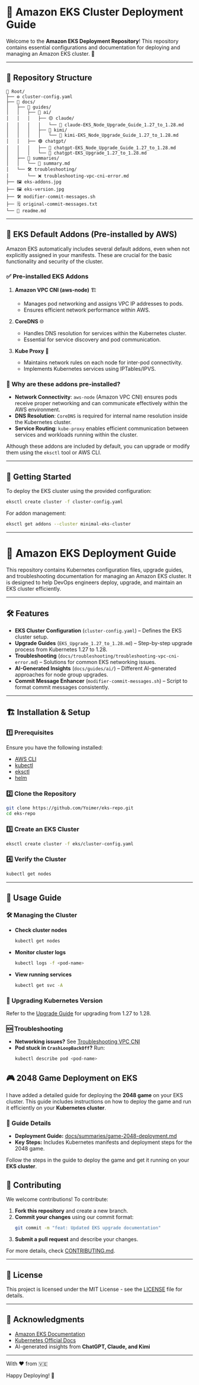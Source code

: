 # 📌 Amazon EKS Cluster Deployment Guide

Welcome to the **Amazon EKS Deployment Repository**! This repository contains essential configurations and documentation for deploying and managing an Amazon EKS cluster. 🚀

---

## 📂 Repository Structure

```
📂 Root/
├── ⚙️ cluster-config.yaml
├── 📖 docs/
│   ├── 📜 guides/
│   │   ├── 🤖 ai/
│   │   │   ├── 🟡 claude/
│   │   │   │   └── 📑 claude-EKS_Node_Upgrade_Guide_1.27_to_1.28.md
│   │   │   ├── 🔵 kimi/
│   │   │   │   └── 📑 kimi-EKS_Node_Upgrade_Guide_1.27_to_1.28.md
│   │   ├── 🟢 chatgpt/
│   │   │   ├── 📑 chatgpt-EKS_Node_Upgrade_Guide_1.27_to_1.28.md
│   │   │   └── 📑 chatgpt-EKS_Upgrade_1.27_to_1.28.md
│   ├── 📝 summaries/
│   │   └── 📄 summary.md
│   └── 🛠️ troubleshooting/
│       └── ❌ troubleshooting-vpc-cni-error.md
├── 🖼️ eks-addons.jpg
├── 🖼️ eks-version.jpg
├── 🛠️ modifier-commit-messages.sh
├── 🗒️ original-commit-messages.txt
└── 📖 readme.md
```

---

## 📜 EKS Default Addons (Pre-installed by AWS)
Amazon EKS automatically includes several default addons, even when not explicitly assigned in your manifests. These are crucial for the basic functionality and security of the cluster.

### ✅ Pre-installed EKS Addons

1. **Amazon VPC CNI (aws-node)** 🏗️
   - Manages pod networking and assigns VPC IP addresses to pods.
   - Ensures efficient network performance within AWS.

2. **CoreDNS** 🌐
   - Handles DNS resolution for services within the Kubernetes cluster.
   - Essential for service discovery and pod communication.

3. **Kube Proxy** 🔌
   - Maintains network rules on each node for inter-pod connectivity.
   - Implements Kubernetes services using IPTables/IPVS.

### 🔎 Why are these addons pre-installed?
- **Network Connectivity**: `aws-node` (Amazon VPC CNI) ensures pods receive proper networking and can communicate effectively within the AWS environment.
- **DNS Resolution**: `CoreDNS` is required for internal name resolution inside the Kubernetes cluster.
- **Service Routing**: `kube-proxy` enables efficient communication between services and workloads running within the cluster.

Although these addons are included by default, you can upgrade or modify them using the `eksctl` tool or AWS CLI.

---

## 🚀 Getting Started
To deploy the EKS cluster using the provided configuration:

```sh
eksctl create cluster -f cluster-config.yaml
```

For addon management:

```sh
eksctl get addons --cluster minimal-eks-cluster
```

---

# 🚀 Amazon EKS Deployment Guide

This repository contains Kubernetes configuration files, upgrade guides, and troubleshooting documentation for managing an Amazon EKS cluster. It is designed to help DevOps engineers deploy, upgrade, and maintain an EKS cluster efficiently.

---

## 🛠 Features

- **EKS Cluster Configuration** (`cluster-config.yaml`) – Defines the EKS cluster setup.
- **Upgrade Guides** (`EKS_Upgrade_1.27_to_1.28.md`) – Step-by-step upgrade process from Kubernetes 1.27 to 1.28.
- **Troubleshooting** (`docs/troubleshooting/troubleshooting-vpc-cni-error.md`) – Solutions for common EKS networking issues.
- **AI-Generated Insights** (`docs/guides/ai/`) – Different AI-generated approaches for node group upgrades.
- **Commit Message Enhancer** (`modifier-commit-messages.sh`) – Script to format commit messages consistently.

---

## 🏗 Installation & Setup

### 1️⃣ Prerequisites
Ensure you have the following installed:

- [AWS CLI](https://docs.aws.amazon.com/cli/latest/userguide/install-cliv2.html)
- [kubectl](https://kubernetes.io/docs/tasks/tools/install-kubectl/)
- [eksctl](https://eksctl.io/)
- [helm](https://helm.sh/docs/intro/install/)

### 2️⃣ Clone the Repository
```bash
git clone https://github.com/Yoimer/eks-repo.git
cd eks-repo
```

### 3️⃣ Create an EKS Cluster
```bash
eksctl create cluster -f eks/cluster-config.yaml
```

### 4️⃣ Verify the Cluster
```bash
kubectl get nodes
```

---

## 🚀 Usage Guide

### 🛠 Managing the Cluster

- **Check cluster nodes**
  ```bash
  kubectl get nodes
  ```
- **Monitor cluster logs**
  ```bash
  kubectl logs -f <pod-name>
  ```
- **View running services**
  ```bash
  kubectl get svc -A
  ```

### 🔄 Upgrading Kubernetes Version
Refer to the [Upgrade Guide](docs/guides/ai/chatgpt/chatgpt-EKS_Node_Upgrade_Guide_1.27_to_1.28.md) for upgrading from 1.27 to 1.28.

### 🆘 Troubleshooting
- **Networking issues?** See [Troubleshooting VPC CNI](docs/troubleshooting/troubleshooting-vpc-cni-error.md)
- **Pod stuck in `CrashLoopBackOff`?** Run:
  ```bash
  kubectl describe pod <pod-name>
  ```


## 🎮 2048 Game Deployment on EKS

I have added a detailed guide for deploying the **2048 game** on your EKS cluster. This guide includes instructions on how to deploy the game and run it efficiently on your **Kubernetes cluster**.

### 📝 Guide Details

- **Deployment Guide:** [docs/summaries/game-2048-deployment.md](docs/summaries/game-2048-deployment.md)
- **Key Steps:** Includes Kubernetes manifests and deployment steps for the 2048 game.

Follow the steps in the guide to deploy the game and get it running on your **EKS cluster**.

## 🤝 Contributing

We welcome contributions! To contribute:
1. **Fork this repository** and create a new branch.
2. **Commit your changes** using our commit format:
   ```bash
   git commit -m "feat: Updated EKS upgrade documentation"
   ```
3. **Submit a pull request** and describe your changes.

For more details, check [CONTRIBUTING.md](CONTRIBUTING.md).

---

## 📜 License

This project is licensed under the MIT License - see the [LICENSE](LICENSE) file for details.

---

## 🙌 Acknowledgments

- [Amazon EKS Documentation](https://docs.aws.amazon.com/eks/latest/userguide/)
- [Kubernetes Official Docs](https://kubernetes.io/docs/)
- AI-generated insights from **ChatGPT, Claude, and Kimi**

---

With ❤️ from 🇻🇪

Happy Deploying! 🎉

